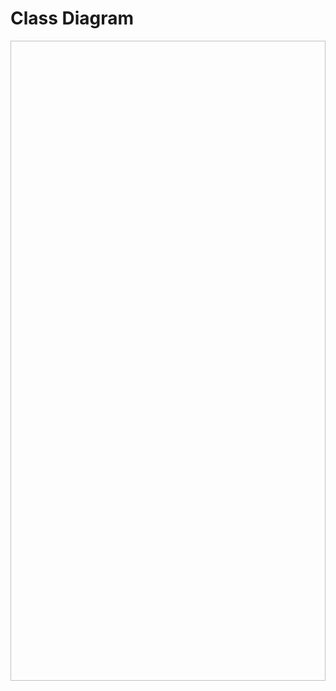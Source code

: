 # **Class Diagram**
<Image src.OopAssignment = "https://github.com/SACHSTech/ics4u-oop-assignment-valarieshek/blob/main/src/OopAssignment/ClassDiagram.pdf" width="1366px" height="1024px">
